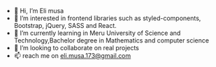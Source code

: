 - 👋 Hi, I’m Eli musa
- 👀 I’m interested in frontend libraries such as styled-components, Bootstrap, jQuery, SASS and React. 
- 🌱 I’m currently learning in Meru University of Science and Technology,Bachelor degree in Mathematics and computer science
- 💞️ I’m looking to collaborate on real projects 
- 📫 reach me on eli.musa.173@gmail.com
<!---
unholydisaster/unholydisaster is a ✨ special ✨ repository because its `README.md` (this file) appears on your GitHub profile.
You can click the Preview link to take a look at your changes.
--->
